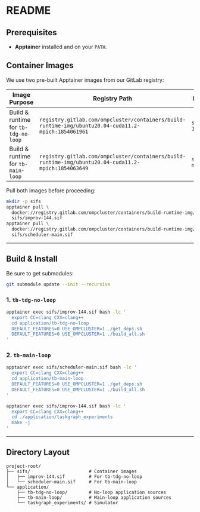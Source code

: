 # README

## Prerequisites

* **Apptainer** installed and on your `PATH`.

## Container Images

We use two pre-built Apptainer images from our GitLab registry:

| Image Purpose                        | Registry Path                                                                                       | Local Filename            |
| ------------------------------------ | --------------------------------------------------------------------------------------------------- | ------------------------- |
| Build & runtime for `tb-tdg-no-loop` | `registry.gitlab.com/ompcluster/containers/build-runtime-img/ubuntu20.04-cuda11.2-mpich:1854061961` | `sifs/improv-144.sif`     |
| Build & runtime for `tb-main-loop`   | `registry.gitlab.com/ompcluster/containers/build-runtime-img/ubuntu20.04-cuda11.2-mpich:1854063649` | `sifs/scheduler-main.sif` |

Pull both images before proceeding:

```bash
mkdir -p sifs
apptainer pull \
  docker://registry.gitlab.com/ompcluster/containers/build-runtime-img/ubuntu20.04-cuda11.2-mpich:1854061961 \
  sifs/improv-144.sif
apptainer pull \
  docker://registry.gitlab.com/ompcluster/containers/build-runtime-img/ubuntu20.04-cuda11.2-mpich:1854063649 \
  sifs/scheduler-main.sif
```

---

## Build & Install

Be sure to get submodules:

```bash
git submodule update --init --recursive
```

### 1. `tb-tdg-no-loop`

```bash
apptainer exec sifs/improv-144.sif bash -lc '
  export CC=clang CXX=clang++
  cd application/tb-tdg-no-loop
  DEFAULT_FEATURES=0 USE_OMPCLUSTER=1 ./get_deps.sh
  DEFAULT_FEATURES=0 USE_OMPCLUSTER=1 ./build_all.sh
'
```

### 2. `tb-main-loop`

```bash
apptainer exec sifs/scheduler-main.sif bash -lc '
  export CC=clang CXX=clang++
  cd application/tb-main-loop
  DEFAULT_FEATURES=0 USE_OMPCLUSTER=1 ./get_deps.sh
  DEFAULT_FEATURES=0 USE_OMPCLUSTER=1 ./build_all.sh
'
```

```bash
apptainer exec sifs/improv-144.sif bash -lc '
  export CC=clang CXX=clang++
  cd ./application/taskgraph_experiments
  make -j
'
```

---

## Directory Layout

```
project-root/
├── sifs/                      # Container images
│   ├── improv-144.sif         # For tb-tdg-no-loop
│   └── scheduler-main.sif     # For tb-main-loop
└── application/
    ├── tb-tdg-no-loop/        # No-loop application sources
    ├── tb-main-loop/          # Main-loop application sources
    └── taskgraph_experiments/ # Simulator
```